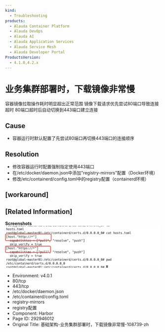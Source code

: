 ```yaml
---
kind:
  - Troubleshooting
products:
  - Alauda Container Platform
  - Alauda DevOps
  - Alauda AI
  - Alauda Application Services
  - Alauda Service Mesh
  - Alauda Developer Portal
ProductsVersion:
  - 4.1.0,4.2.x
---
```

<!-- A type of document that involves encountering a fault, diagnosing it, performing root cause analysis, and providing solutions. -->

# 业务集群部署时，下载镜像非常慢

容器镜像拉取操作耗时明显超出正常范围 镜像下载请求优先尝试80端口导致连接超时 80端口超时后自动切换到443端口建立连接

## Cause
- 容器运行时默认配置了先尝试80端口再切换443端口的连接顺序

## Resolution
- 修改容器运行时配置强制指定使用443端口
- 在/etc/docker/daemon.json中添加"registry-mirrors"配置（Docker环境）
- 修改/etc/containerd/config.toml中的registry配置（containerd环境）

## [workaround]

## [Related Information]
**Screenshots**
![](assets/ji-chu-jia-gou-ye-wu-ji-qun-bu-shu-shi-xia-zai-jing-xiang-fei-chang-man-108739-z/mceclip2_1747820327933_sgj8c.png)
- Environment: v4.0.1
- 80/tcp
- 443/tcp
- /etc/docker/daemon.json
- /etc/containerd/config.toml
- registry-mirrors
- registry配置
- Component: Harbor
- Page ID: 292946012
- Original Title: 基础架构-业务集群部署时，下载镜像非常慢-108739-zh
